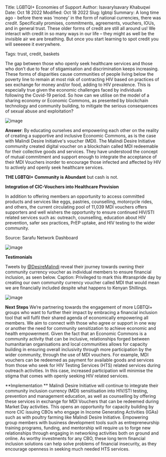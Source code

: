 Title: LGBTQI+ Economies of Support
Author: IsavaryIsavary Khabuqwi
Date: Oct 18 2022
Modified: Oct 18 2022
Slug: lgbtqi
Summary: A long time ago - before there was ‘money’ in the form of national currencies, there was *credit*. Specifically promises, commitments, agreements, vouchers, IOUs, and in general trust. These older forms of credit are still all around us! We interact with credit in so many ways in our life – they might as well be the invisible air we are breathing. But once you start learning to spot credit you will seeeeee it everywhere.

Tags: trust, credit, baskets


The gap between those who openly seek healthcare services and those who don’t due to fear of stigamisation and discrimination keeps increasing. These forms of disparities cause communities of people living below the poverty line to remain at most risk of contracting HIV based on practices of sex exchange for money and/or food, adding to HIV prevalence. This is especially true given the economic challenges faced by individuals following the Covid-19 period. So how can we utilise on the model of a sharing economy or Economic Commons, as presented by blockchain technology and community building, to mitigate the serious consequences of sexual abuse and exploitation?

![image](images/blog/lgbtqi1.webp)

**Answer**: By educating ourselves and empowering each other on the reality of creating a supportive and inclusive Economic Commons, as is the case with Malindi Desire Initiative's voucher (MDI). The Malindi Desire Initiative community created digital voucher on a blockchain called MDI redeemable for their collective goods and services. They have understood the concept of mutual commitment and support enough to integrate the acceptance of their MDI Vouchers inorder to encourage those infected and affected by HIV to actively and openly seek healthcare services. 

**THE LGBTQI+ Community is Abundant** but cash is not.

**Integration of CIC-Vouchers into Healthcare Provision**

In addition to offering members an opportunity to access committed products and services like eggs, pastries, counselling, motorcycle rides, and others, the current circulating pool of 11,039 MDI vouchers offers supporters and well wishers the opportunity to ensure continued HIV/STI related services such as: outreach, counselling, education about HIV prevention, safer sex practices, PrEP uptake, and HIV testing to the wider community.  
 
 
Source: Sarafu Network Dashboard
 
![image](images/blog/lgbtqi2.webp)
 
**Testimonials**

Tweets by [@DesireMalindi](https://twitter.com/DesireMalindi) reveal their journey towards owning their community currency voucher as individual members to ensure financial inclusion, as seen below.  Caption: Privileged to mark this #transpride day by creating our own community currency voucher called MDI that would mean we are financially included despite what happens to Kenyan Shillings. 

![image](images/blog/lgbtqi3.webp)
 
**Next Steps**
We’re partnering towards the engagement of more LGBTQI+ groups who want to further their impact by embracing a financial inclusion tool that will fulfil their shared agenda of economically empowering all members. We aim to connect with those who agree or support in one way or another the need for community sensitization to achieve economic and health empowerment. Given the fact that an Economic Commons is a community activity that can be inclusive, relationships forged between humanitarian organisations and local communities allows for capacity building in ensuring overall inclusivity through more participation by the wider community, through the use of MDI vouchers. For example, MDI vouchers can be redeemed as payment for available goods and services from those who seek for HIV Testing Services (HTS) related services during outreach activities. In this case, increased participation will minimise the stigma that comes with openly seeking HIV related services.

**Implementation **
Malindi Desire Initiative will continue to integrate their community inclusion currency (MDI) sensitisation into HIV/STI testing, prevention and management education, as well as counselling by offering these services in exchange for MDI Vouchers that can be redeemed during Market Day activities. This opens an opportunity for capacity building by more CIC issuing CBOs who engage in Income Generating Activities (IGAs) such as with poultry farming like Malindi Desire Initiative. Empowering group members with business development tools such as entrepreneurship training programs, funding, and mentorship will require us to forge new relationships through engaging in networking activities both on ground and online. As worthy investments for any CBO, these long term financial inclusion solutions can help solve problems of financial insecurity, as they encourage openness in seeking much needed HTS services.  

